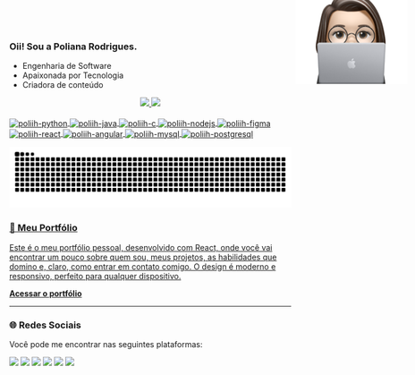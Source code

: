 ### Oii! Sou a Poliana Rodrigues.

- Engenharia de Software
- Apaixonada por Tecnologia
- Criadora de conteúdo

<div align="center">
  <a href="https://github.com/poliih">
  <img height="160em" src="https://github-readme-stats.vercel.app/api?username=poliih&show_icons=true&theme=dracula&include_all_commits=true&count_private=true"/>
  <img height="160em" src="https://github-readme-stats.vercel.app/api/top-langs/?username=poliih&layout=compact&langs_count=7&theme=dracula"/>
</div>

<div style="display: inline_block"><br>
  <img align="center" alt="poliih-python" height="50" width="60" src="https://cdn.jsdelivr.net/gh/devicons/devicon@latest/icons/python/python-original-wordmark.svg" />
  <img align="center" alt="poliih-java" height="50" width="60" src="https://cdn.jsdelivr.net/gh/devicons/devicon/icons/java/java-original-wordmark.svg" />
  <img align="center" alt="poliih-c" height="50" width="60" src="https://cdn.jsdelivr.net/gh/devicons/devicon/icons/c/c-original.svg" />
  <img align="center" alt="poliih-nodejs" height="50" width="60" src="https://cdn.jsdelivr.net/gh/devicons/devicon@latest/icons/nodejs/nodejs-original-wordmark.svg" />
  <img align="center" alt="poliih-figma" height="50" width="60" src="https://cdn.jsdelivr.net/gh/devicons/devicon@latest/icons/figma/figma-original.svg" />
  <img align="center" alt="poliih-react" height="50" width="60" src="https://cdn.jsdelivr.net/gh/devicons/devicon@latest/icons/react/react-original-wordmark.svg" />
  <img align="center" alt="poliih-angular" height="50" width="60" src="https://cdn.jsdelivr.net/gh/devicons/devicon@latest/icons/angular/angular-original-wordmark.svg" />
  <img align="center" alt="poliih-mysql" height="50" width="60" src="https://cdn.jsdelivr.net/gh/devicons/devicon/icons/mysql/mysql-plain-wordmark.svg" />   
  <img align="center" alt="poliih-postgresql" height="50" width="60" src="https://cdn.jsdelivr.net/gh/devicons/devicon/icons/postgresql/postgresql-original-wordmark.svg" />
</div>

![Snake animation](https://github.com/Poliih/Poliih/blob/output/github-contribution-grid-snake.svg)

<img align='right' style="position: absolute; top: -50px; right: 20px;" src="https://github.com/Poliih/Poliih/blob/main/poliih.png" heigth="200" width="200">


### 🚀 Meu Portfólio
Este é o meu portfólio pessoal, desenvolvido com React, onde você vai encontrar um pouco sobre quem sou, meus projetos, as habilidades que domino e, claro, como entrar em contato comigo. O design é moderno e responsivo, perfeito para qualquer dispositivo.

[**Acessar o portfólio**](https://poliihrodrigues.com.br)

---

### 🌐 Redes Sociais
Você pode me encontrar nas seguintes plataformas:

  <a href="https://www.instagram.com/poliih.rodrigues/" target="_blank"><img src="https://img.shields.io/badge/-Instagram-%23E4405F?style=for-the-badge&logo=instagram&logoColor=white" target="_blank"></a>
  <a href="https://www.tiktok.com/@bolhanerd_" target="_blank"><img src="https://img.shields.io/badge/TikTok-000000?style=for-the-badge&logo=tiktok&logoColor=white" target="_blank"></a>
  <a href="https://www.youtube.com/@bolhanerd_" target="_blank"><img src="https://img.shields.io/badge/YouTube-FF0000?style=for-the-badge&logo=youtube&logoColor=white" target="_blank"></a>
  <a href="https://www.linkedin.com/in/poliih-rodrigues/" target="_blank"><img src="https://img.shields.io/badge/-LinkedIn-%230077B5?style=for-the-badge&logo=linkedin&logoColor=white" target="_blank"></a> 
  <a href = "mailto:polianarodriguesds@gmail.com"><img src="https://img.shields.io/badge/-Gmail-%23333?style=for-the-badge&logo=gmail&logoColor=white" target="_blank"></a>
  <a href="https://linktr.ee/poliih.rodrigues" target="_blank"><img src="https://img.shields.io/badge/linktree-39E09B?style=for-the-badge&logo=linktree&logoColor=white"></a>
